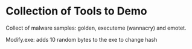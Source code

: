 # Collection of Tools to Demo

Collect of malware samples: golden, executeme (wannacry) and emotet.
  
Modify.exe:  adds 10 random bytes to the exe to change hash
